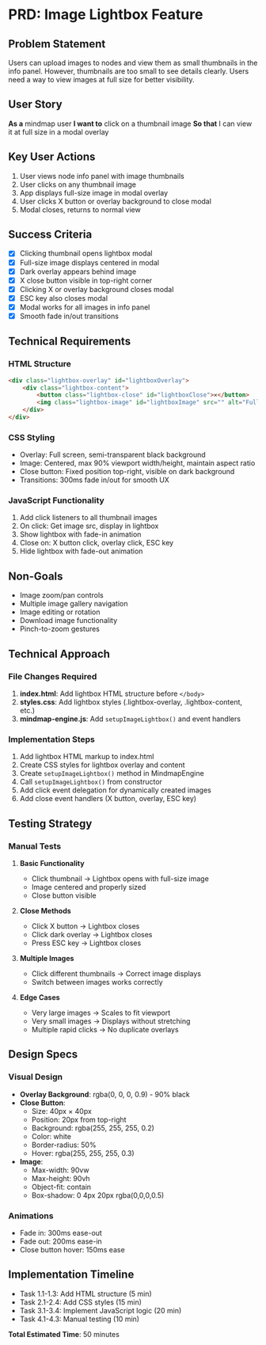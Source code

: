 # PRD: Image Lightbox Feature

## Problem Statement
Users can upload images to nodes and view them as small thumbnails in the info panel. However, thumbnails are too small to see details clearly. Users need a way to view images at full size for better visibility.

## User Story
**As a** mindmap user
**I want to** click on a thumbnail image
**So that** I can view it at full size in a modal overlay

## Key User Actions
1. User views node info panel with image thumbnails
2. User clicks on any thumbnail image
3. App displays full-size image in modal overlay
4. User clicks X button or overlay background to close modal
5. Modal closes, returns to normal view

## Success Criteria
- [x] Clicking thumbnail opens lightbox modal
- [x] Full-size image displays centered in modal
- [x] Dark overlay appears behind image
- [x] X close button visible in top-right corner
- [x] Clicking X or overlay background closes modal
- [x] ESC key also closes modal
- [x] Modal works for all images in info panel
- [x] Smooth fade in/out transitions

## Technical Requirements

### HTML Structure
```html
<div class="lightbox-overlay" id="lightboxOverlay">
    <div class="lightbox-content">
        <button class="lightbox-close" id="lightboxClose">✕</button>
        <img class="lightbox-image" id="lightboxImage" src="" alt="Full size image">
    </div>
</div>
```

### CSS Styling
- Overlay: Full screen, semi-transparent black background
- Image: Centered, max 90% viewport width/height, maintain aspect ratio
- Close button: Fixed position top-right, visible on dark background
- Transitions: 300ms fade in/out for smooth UX

### JavaScript Functionality
1. Add click listeners to all thumbnail images
2. On click: Get image src, display in lightbox
3. Show lightbox with fade-in animation
4. Close on: X button click, overlay click, ESC key
5. Hide lightbox with fade-out animation

## Non-Goals
- Image zoom/pan controls
- Multiple image gallery navigation
- Image editing or rotation
- Download image functionality
- Pinch-to-zoom gestures

## Technical Approach

### File Changes Required
1. **index.html**: Add lightbox HTML structure before `</body>`
2. **styles.css**: Add lightbox styles (.lightbox-overlay, .lightbox-content, etc.)
3. **mindmap-engine.js**: Add `setupImageLightbox()` and event handlers

### Implementation Steps
1. Add lightbox HTML markup to index.html
2. Create CSS styles for lightbox overlay and content
3. Create `setupImageLightbox()` method in MindmapEngine
4. Call `setupImageLightbox()` from constructor
5. Add click event delegation for dynamically created images
6. Add close event handlers (X button, overlay, ESC key)

## Testing Strategy

### Manual Tests
1. **Basic Functionality**
   - Click thumbnail → Lightbox opens with full-size image
   - Image centered and properly sized
   - Close button visible

2. **Close Methods**
   - Click X button → Lightbox closes
   - Click dark overlay → Lightbox closes
   - Press ESC key → Lightbox closes

3. **Multiple Images**
   - Click different thumbnails → Correct image displays
   - Switch between images works correctly

4. **Edge Cases**
   - Very large images → Scales to fit viewport
   - Very small images → Displays without stretching
   - Multiple rapid clicks → No duplicate overlays

## Design Specs

### Visual Design
- **Overlay Background**: rgba(0, 0, 0, 0.9) - 90% black
- **Close Button**:
  - Size: 40px × 40px
  - Position: 20px from top-right
  - Background: rgba(255, 255, 255, 0.2)
  - Color: white
  - Border-radius: 50%
  - Hover: rgba(255, 255, 255, 0.3)
- **Image**:
  - Max-width: 90vw
  - Max-height: 90vh
  - Object-fit: contain
  - Box-shadow: 0 4px 20px rgba(0,0,0,0.5)

### Animations
- Fade in: 300ms ease-out
- Fade out: 200ms ease-in
- Close button hover: 150ms ease

## Implementation Timeline
- Task 1.1-1.3: Add HTML structure (5 min)
- Task 2.1-2.4: Add CSS styles (15 min)
- Task 3.1-3.4: Implement JavaScript logic (20 min)
- Task 4.1-4.3: Manual testing (10 min)

**Total Estimated Time**: 50 minutes